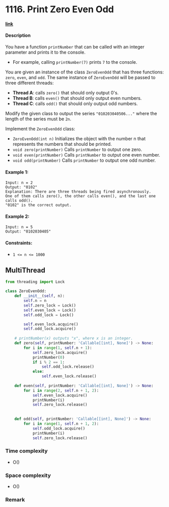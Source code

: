 # 1116. Print Zero Even Odd

#### [link](https://leetcode.com/problems/print-zero-even-odd/)

#### Description
You have a function `printNumber` that can be called with an integer parameter and prints it to the console.

* For example, calling `printNumber(7)` prints `7` to the console.

You are given an instance of the class `ZeroEvenOdd` that has three functions: `zero`, `even`, and `odd`. The same instance of `ZeroEvenOdd` will be passed to three different threads:

* **Thread A**: calls `zero()` that should only output 0's.
* **Thread B**: calls `even()` that should only output even numbers.
* **Thread C**: calls `odd()` that should only output odd numbers.

Modify the given class to output the series `"010203040506..."` where the length of the series must be `2n`.

Implement the `ZeroEvenOdd` class:

* `ZeroEvenOdd(int n)` Initializes the object with the number n that represents the numbers that should be printed.
* `void zero(printNumber)` Calls `printNumber` to output one zero.
* `void even(printNumber)` Calls `printNumber` to output one even number.
* `void odd(printNumber)` Calls `printNumber` to output one odd number.

#### Example 1:
```
Input: n = 2
Output: "0102"
Explanation: There are three threads being fired asynchronously.
One of them calls zero(), the other calls even(), and the last one calls odd().
"0102" is the correct output.
```
#### Example 2:
```
Input: n = 5
Output: "0102030405"
```

#### Constraints:
* `1 <= n <= 1000`

## MultiThread
```python
from threading import Lock

class ZeroEvenOdd:
    def __init__(self, n):
        self.n = n
        self.zero_lock = Lock()
        self.even_lock = Lock()
        self.odd_lock = Lock()

        self.even_lock.acquire()
        self.odd_lock.acquire()
        
	# printNumber(x) outputs "x", where x is an integer.
    def zero(self, printNumber: 'Callable[[int], None]') -> None:
        for i in range(1, self.n + 1):
            self.zero_lock.acquire()
            printNumber(0)
            if i % 2 == 1:
                self.odd_lock.release()
            else:
                self.even_lock.release()
        
    def even(self, printNumber: 'Callable[[int], None]') -> None:
        for i in range(2, self.n + 1, 2):
            self.even_lock.acquire()
            printNumber(i)
            self.zero_lock.release()
        
        
    def odd(self, printNumber: 'Callable[[int], None]') -> None:
        for i in range(1, self.n + 1, 2):
            self.odd_lock.acquire()
            printNumber(i)
            self.zero_lock.release()
```
### Time complexity
* O()
### Space complexity
* O()
### Remark